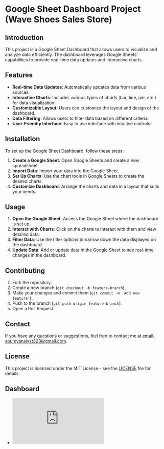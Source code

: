 # Google Sheet Dashboard Project (Wave Shoes Sales Store)
## Introduction
This project is a Google Sheet Dashboard that allows users to visualize and analyze data efficiently. The dashboard leverages Google Sheets' capabilities to provide real-time data updates and interactive charts.

## Features
- **Real-time Data Updates**: Automatically updates data from various sources.
- **Interactive Charts**: Includes various types of charts (bar, line, pie, etc.) for data visualization.
- **Customizable Layout**: Users can customize the layout and design of the dashboard.
- **Data Filtering**: Allows users to filter data based on different criteria.
- **User-Friendly Interface**: Easy to use interface with intuitive controls.

## Installation
To set up the Google Sheet Dashboard, follow these steps:
1. **Create a Google Sheet**: Open Google Sheets and create a new spreadsheet.
2. **Import Data**: Import your data into the Google Sheet.
3. **Set Up Charts**: Use the chart tools in Google Sheets to create the desired charts.
4. **Customize Dashboard**: Arrange the charts and data in a layout that suits your needs.

## Usage
1. **Open the Google Sheet**: Access the Google Sheet where the dashboard is set up.
2. **Interact with Charts**: Click on the charts to interact with them and view detailed data.
3. **Filter Data**: Use the filter options to narrow down the data displayed on the dashboard.
4. **Update Data**: Add or update data in the Google Sheet to see real-time changes in the dashboard.

## Contributing
1. Fork the repository.
2. Create a new branch (`git checkout -b feature-branch`).
3. Make your changes and commit them (`git commit -m 'Add new feature'`).
4. Push to the branch (`git push origin feature-branch`).
5. Open a Pull Request.

## Contact
If you have any questions or suggestions, feel free to contact me at email-soumyanalyst323@gmail.com.

## License

This project is licensed under the MIT License - see the [LICENSE](LICENSE) file for details.

## Dashboard
- ![Dashboard Screenshot](https://github.com/Ranjan234/Google_Sheet_Dashboard/blob/main/Wave_Shoes_Store_Sales_Dashboard%20(1).pdf)
